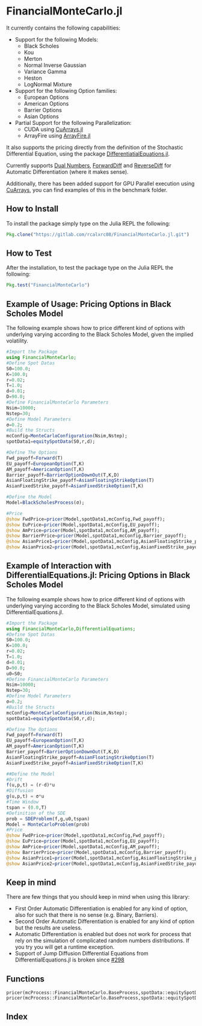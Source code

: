 # FinancialMonteCarlo.jl

It currently contains the following capabilities:

- Support for the following Models:
    - Black Scholes
    - Kou
    - Merton
    - Normal Inverse Gaussian
    - Variance Gamma
    - Heston
    - LogNormal Mixture
- Support for the following Option families:
    - European Options 
    - American Options
    - Barrier Options
    - Asian Options
- Partial Support for the following Parallelization:
    - CUDA using  [CuArrays.jl](https://github.com/JuliaGPU/CuArrays.jl)
    - ArrayFire using  [ArrayFire.jl](https://github.com/JuliaComputing/ArrayFire.jl)

It also supports the pricing directly from the definition of the Stochastic Differential Equation, using the package [DifferentiatialEquations.jl](https://github.com/JuliaDiffEq/DifferentialEquations.jl).

Currently supports [Dual Numbers](https://github.com/JuliaDiff/DualNumbers.jl), [ForwardDiff](https://github.com/JuliaDiff/ForwardDiff.jl) and [ReverseDiff](https://github.com/JuliaDiff/ReverseDiff.jl)
for Automatic Differentiation (where it makes sense).

Additionally, there has been added support for GPU Parallel execution using [CuArrays](https://github.com/JuliaGPU/CuArrays.jl), you can find examples of this in the benchmark folder.

## How to Install
To install the package simply type on the Julia REPL the following:
```julia
Pkg.clone("https://gitlab.com/rcalxrc08/FinancialMonteCarlo.jl.git")
```
## How to Test
After the installation, to test the package type on the Julia REPL the following:
```julia
Pkg.test("FinancialMonteCarlo")
```
## Example of Usage: Pricing Options in Black Scholes Model
The following example shows how to price different kind of options with underlying varying according to the Black Scholes Model, given the implied volatility.
```julia
#Import the Package
using FinancialMonteCarlo;
#Define Spot Datas
S0=100.0;
K=100.0;
r=0.02;
T=1.0;
d=0.01;
D=90.0;
#Define FinancialMonteCarlo Parameters
Nsim=10000;
Nstep=30;
#Define Model Parameters
σ=0.2;
#Build the Structs
mcConfig=MonteCarloConfiguration(Nsim,Nstep);
spotData1=equitySpotData(S0,r,d);

#Define The Options
Fwd_payoff=Forward(T)
EU_payoff=EuropeanOption(T,K)
AM_payoff=AmericanOption(T,K)
Barrier_payoff=BarrierOptionDownOut(T,K,D)
AsianFloatingStrike_payoff=AsianFloatingStrikeOption(T)
AsianFixedStrike_payoff=AsianFixedStrikeOption(T,K)

#Define the Model
Model=BlackScholesProcess(σ);

#Price
@show FwdPrice=pricer(Model,spotData1,mcConfig,Fwd_payoff);						
@show EuPrice=pricer(Model,spotData1,mcConfig,EU_payoff);
@show AmPrice=pricer(Model,spotData1,mcConfig,AM_payoff);
@show BarrierPrice=pricer(Model,spotData1,mcConfig,Barrier_payoff);
@show AsianPrice1=pricer(Model,spotData1,mcConfig,AsianFloatingStrike_payoff);
@show AsianPrice2=pricer(Model,spotData1,mcConfig,AsianFixedStrike_payoff);
```


## Example of Interaction with DifferentialEquations.jl: Pricing Options in Black Scholes Model
The following example shows how to price different kind of options with underlying varying according to the Black Scholes Model, simulated using DifferentialEquations.jl.
```julia
#Import the Package
using FinancialMonteCarlo,DifferentialEquations;
#Define Spot Datas
S0=100.0;
K=100.0;
r=0.02;
T=1.0;
d=0.01;
D=90.0;
u0=S0;
#Define FinancialMonteCarlo Parameters
Nsim=10000;
Nstep=30;
#Define Model Parameters
σ=0.2;
#Build the Structs
mcConfig=MonteCarloConfiguration(Nsim,Nstep);
spotData1=equitySpotData(S0,r,d);

#Define The Options
Fwd_payoff=Forward(T)
EU_payoff=EuropeanOption(T,K)
AM_payoff=AmericanOption(T,K)
Barrier_payoff=BarrierOptionDownOut(T,K,D)
AsianFloatingStrike_payoff=AsianFloatingStrikeOption(T)
AsianFixedStrike_payoff=AsianFixedStrikeOption(T,K)

##Define the Model
#Drift
f(u,p,t) = (r-d)*u
#Diffusion
g(u,p,t) = σ*u
#Time Window
tspan = (0.0,T)
#Definition of the SDE
prob = SDEProblem(f,g,u0,tspan)
Model = MonteCarloProblem(prob)
#Price
@show FwdPrice=pricer(Model,spotData1,mcConfig,Fwd_payoff);						
@show EuPrice=pricer(Model,spotData1,mcConfig,EU_payoff);
@show AmPrice=pricer(Model,spotData1,mcConfig,AM_payoff);
@show BarrierPrice=pricer(Model,spotData1,mcConfig,Barrier_payoff);
@show AsianPrice1=pricer(Model,spotData1,mcConfig,AsianFloatingStrike_payoff);
@show AsianPrice2=pricer(Model,spotData1,mcConfig,AsianFixedStrike_payoff);
```
## Keep in mind
There are few things that you should keep in mind when using this library:
- First Order Automatic Differentiation is enabled for any kind of option, also for such that there is no sense (e.g. Binary, Barriers).
- Second Order Automatic Differentiation is enabled for any kind of option but the results are useless.
- Automatic Differentiation is enabled but does not work for process that rely on the simulation of complicated random numbers distributions. If you try you will get a runtime exception.
- Support of Jump Diffusion Differential Equations from DifferentialEquations.jl is broken since [#298](https://github.com/JuliaDiffEq/DifferentialEquations.jl/issues/298)


## Functions

```@docs
pricer(mcProcess::FinancialMonteCarlo.BaseProcess,spotData::equitySpotData,mcConfig::MonteCarloConfiguration,abstractPayoff::FinancialMonteCarlo.AbstractPayoff,mode1::MonteCarloMode=standard,parallelMode::FinancialMonteCarlo.BaseMode=SerialMode())
pricer(mcProcess::FinancialMonteCarlo.BaseProcess,spotData::equitySpotData,mcConfig::MonteCarloConfiguration,abstractPayoffs::Array{FinancialMonteCarlo.AbstractPayoff},mode1::MonteCarloMode=standard,parallelMode::FinancialMonteCarlo.BaseMode=SerialMode())
```

## Index

```@index
```